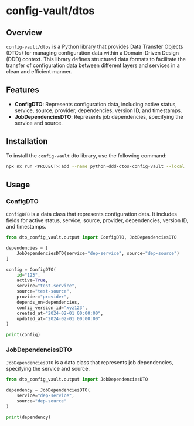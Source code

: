 # config-vault/dtos

## Overview

`config-vault/dtos` is a Python library that provides Data Transfer Objects (DTOs) for managing configuration data within a Domain-Driven Design (DDD) context. This library defines structured data formats to facilitate the transfer of configuration data between different layers and services in a clean and efficient manner.

## Features

- **ConfigDTO**: Represents configuration data, including active status, service, source, provider, dependencies, version ID, and timestamps.
- **JobDependenciesDTO**: Represents job dependencies, specifying the service and source.

## Installation

To install the `config-vault` dto library, use the following command:

```bash
npx nx run <PROJECT>:add --name python-ddd-dtos-config-vault --local
```

## Usage

### ConfigDTO

`ConfigDTO` is a data class that represents configuration data. It includes fields for active status, service, source, provider, dependencies, version ID, and timestamps.

```python
from dto_config_vault.output import ConfigDTO, JobDependenciesDTO

dependencies = [
    JobDependenciesDTO(service="dep-service", source="dep-source")
]

config = ConfigDTO(
    id="123",
    active=True,
    service="test-service",
    source="test-source",
    provider="provider",
    depends_on=dependencies,
    config_version_id="xyz123",
    created_at="2024-02-01 00:00:00",
    updated_at="2024-02-01 00:00:00"
)

print(config)
```

### JobDependenciesDTO

`JobDependenciesDTO` is a data class that represents job dependencies, specifying the service and source.

```python
from dto_config_vault.output import JobDependenciesDTO

dependency = JobDependenciesDTO(
    service="dep-service",
    source="dep-source"
)

print(dependency)
```
